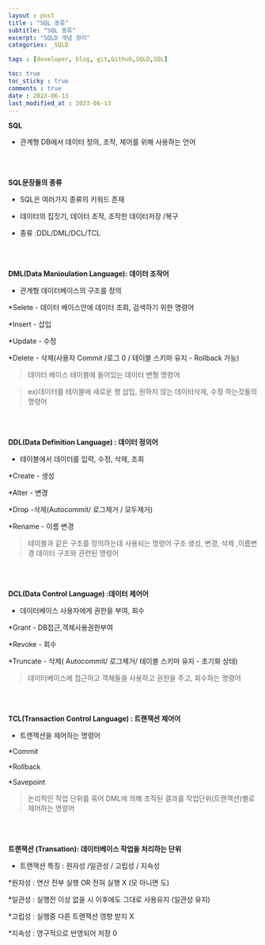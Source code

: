 ```yaml
---
layout : post
title : "SQL 종류"
subtitle: "SQL 종류"
excerpt: "SQLD 개념 정리"
categories: _SQLD

tags : [developer, blog, git,Github,SQLD,SQL]

toc: true 
toc_sticky : true
comments : true
date : 2023-06-13
last_modified_at : 2023-06-13
---
```



**SQL**


 - 관계형 DB에서 데이터 정의, 조작, 제어를 위해 사용하는 언어

  <br/><br/>


**SQL문장들의 종류**

 - SQL은 여러가지 종류의 키워드 존재

 - 데이터의 집짓기, 데이터 조작, 조작한 데이터저장 /복구

 - 종류 :DDL/DML/DCL/TCL

  <br/><br/>
 
 
 

**DML(Data Manioulation Language): 데이터 조작어**

 - 관계형 데이터베이스의 구조를 정의

\*Selete - 데이터 베이스안에 데이터 조회, 검색하기 위한 명령어 

\*Insert - 삽입

\*Update - 수정          

\*Delete - 삭제(사용자 Commit /로그 0 / 테이블 스키마 유지 - Rollback 가능)

> 데이터 베이스 테이블에 들어있는 데이터 변형 명령어 

>ex)데이터를 테이블에 새로운 행 삽입, 원하지 않는 데이터삭제, 수정 하는것들의 명령어

  <br/><br/>



**DDL(Data Definition Language) : 데이터 정의어**

 - 테이블에서 데이터를 입력, 수정, 삭제, 조회

\*Create - 생성

\*Alter - 변경

\*Drop -삭제(Autocommit/ 로그제거 / 모두제거)

\*Rename - 이름 변경 

 

> 테이블과 같은 구조를 정의하는데 사용되는 명령어
>구조 생성, 변경, 삭제 ,이름변경 데이터 구조와 관련된 명령어

  <br/><br/>
 

**DCL(Data Control Language) :데이터 제어어**

 - 데이터베이스 사용자에게 권한을 부여, 회수

\*Grant - DB접근,객체사용권한부여

\*Revoke - 회수

\*Truncate - 삭제( Autocommit/ 로그제거/ 테이블 스키마 유지 - 초기화 상태)

 

> 데이터베이스에 접근하고 객체들을 사용하고 권한을 주고, 회수하는 명령어 

 
  <br/><br/>

**TCL(Transaction Control Language) : 트랜잭션 제어어**

 - 트랜잭션을 제어하는 명령어 

\*Commit 

\*Rollback 

\*Savepoint 

 

> 논리적인 작업 단위를 묶어 DML에 의해 조작된 결과를 작업단위(트랜잭션)별로 제어하는 명령어

 
  <br/><br/>
 

**트랜잭션 (Transation): 데이터베이스 작업을 처리하는 단위**

 - 트랜잭션 특징 : 원자성 /일관성 / 고립성 / 지속성

\*원자성 : 연산 전부 실행  OR 전혀 실행 X (모 아니면 도)

\*일관성 : 실행전 이상 없을 시 이후에도 그대로 사용유지 (일관성 유지)

\*고립성 : 실행중 다른 트랜잭션 영향 받지 X 

\*지속성 : 영구적으로 반영되어 저장 0 
